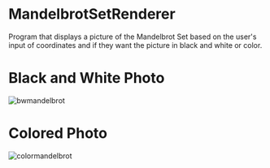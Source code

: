 # MandelbrotSetRenderer
Program that displays a picture of the Mandelbrot Set based on the user's input of coordinates and if they want the picture in black and white or color.

# Black and White Photo
![bwmandelbrot](https://github.com/smorales1994/MandelbrotSetRenderer/assets/123330769/620a5203-5bb6-401c-8908-34851b84041d)


# Colored Photo
![colormandelbrot](https://github.com/smorales1994/MandelbrotSetRenderer/assets/123330769/8e44fa5b-d932-4274-b2ac-6d6fd5347609)
